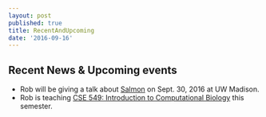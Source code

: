 ```yaml
---
layout: post
published: true
title: RecentAndUpcoming
date: '2016-09-16'
---
```

## Recent News & Upcoming events

* Rob will be giving a talk about [Salmon](http://combine-lab.github.io/salmon/) on Sept. 30, 2016 at UW Madison.
* Rob is teaching [CSE 549: Introduction to Computational Biology](https://rob-p.github.io/CSE549F16/) this semester.